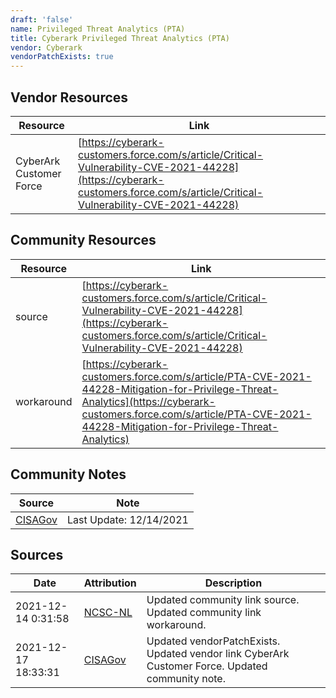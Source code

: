 ```yaml
---
draft: 'false'
name: Privileged Threat Analytics (PTA)
title: Cyberark Privileged Threat Analytics (PTA)
vendor: Cyberark
vendorPatchExists: true
---
```


## Vendor Resources
| Resource | Link |
| --- | --- |
| CyberArk Customer Force | [https://cyberark-customers.force.com/s/article/Critical-Vulnerability-CVE-2021-44228](https://cyberark-customers.force.com/s/article/Critical-Vulnerability-CVE-2021-44228) |

## Community Resources
| Resource | Link |
| --- | --- |
| source | [https://cyberark-customers.force.com/s/article/Critical-Vulnerability-CVE-2021-44228](https://cyberark-customers.force.com/s/article/Critical-Vulnerability-CVE-2021-44228) |
| workaround | [https://cyberark-customers.force.com/s/article/PTA-CVE-2021-44228-Mitigation-for-Privilege-Threat-Analytics](https://cyberark-customers.force.com/s/article/PTA-CVE-2021-44228-Mitigation-for-Privilege-Threat-Analytics) |

## Community Notes
| Source | Note |
| --- | --- |
| [CISAGov](https://raw.githubusercontent.com/cisagov/log4j-affected-db/develop/README.md) | Last Update: 12/14/2021 |

## Sources
| Date | Attribution | Description |
| --- | --- | --- |
| 2021-12-14 0:31:58 | [NCSC-NL](https://github.com/NCSC-NL/log4shell/blob/main/software/README.md) | Updated community link source. Updated community link workaround.  |
| 2021-12-17 18:33:31 | [CISAGov](https://raw.githubusercontent.com/cisagov/log4j-affected-db/develop/README.md) | Updated vendorPatchExists. Updated vendor link CyberArk Customer Force. Updated community note.  |
